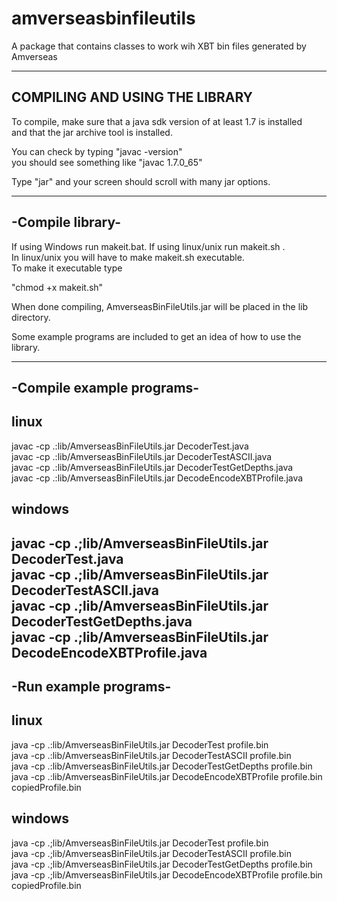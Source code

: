 # amverseasbinfileutils
A package that contains classes to work wih XBT bin files generated by Amverseas<br>


-----------------------------------
**COMPILING AND USING THE LIBRARY**
------------------------------------

To compile, make sure that a java sdk version of at least 1.7 is installed<br>
and that the jar archive tool is installed.<br>

You can check by typing "javac -version"<br>
you should see something like "javac 1.7.0_65"<br>

Type "jar" and your screen should scroll with many jar options.<br>


-----------------
-Compile library-
-----------------

If using Windows run makeit.bat. If using linux/unix run makeit.sh .<br>
In linux/unix you will have to make makeit.sh executable.<br>
To make it executable type<br>

"chmod +x makeit.sh"<br>

When done compiling, AmverseasBinFileUtils.jar will be placed in the lib directory.<br>


Some example programs are included to get an idea of how to use the library.<br>

--------------------------
-Compile example programs-
--------------------------
linux
-----
javac -cp .:lib/AmverseasBinFileUtils.jar DecoderTest.java<br>
javac -cp .:lib/AmverseasBinFileUtils.jar DecoderTestASCII.java<br>
javac -cp .:lib/AmverseasBinFileUtils.jar DecoderTestGetDepths.java<br>
javac -cp .:lib/AmverseasBinFileUtils.jar DecodeEncodeXBTProfile.java<br>

windows
-------
javac -cp .;lib/AmverseasBinFileUtils.jar DecoderTest.java<br>
javac -cp .;lib/AmverseasBinFileUtils.jar DecoderTestASCII.java<br>
javac -cp .;lib/AmverseasBinFileUtils.jar DecoderTestGetDepths.java<br>
javac -cp .;lib/AmverseasBinFileUtils.jar DecodeEncodeXBTProfile.java<br>
----------------------
-Run example programs-
----------------------

linux
-----
java -cp .:lib/AmverseasBinFileUtils.jar DecoderTest profile.bin<br>
java -cp .:lib/AmverseasBinFileUtils.jar DecoderTestASCII profile.bin<br>
java -cp .:lib/AmverseasBinFileUtils.jar DecoderTestGetDepths profile.bin<br>
java -cp .:lib/AmverseasBinFileUtils.jar DecodeEncodeXBTProfile profile.bin copiedProfile.bin<br>

windows
-------
java -cp .;lib/AmverseasBinFileUtils.jar DecoderTest profile.bin<br>
java -cp .;lib/AmverseasBinFileUtils.jar DecoderTestASCII profile.bin<br>
java -cp .;lib/AmverseasBinFileUtils.jar DecoderTestGetDepths profile.bin<br>
java -cp .;lib/AmverseasBinFileUtils.jar DecodeEncodeXBTProfile profile.bin copiedProfile.bin<br>
